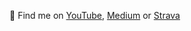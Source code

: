 👋 Find me on [YouTube](https://youtube.com/@howithinkabout), [Medium](https://medium.com/@gallettilance) or [Strava](https://www.strava.com/athletes/33572035)
